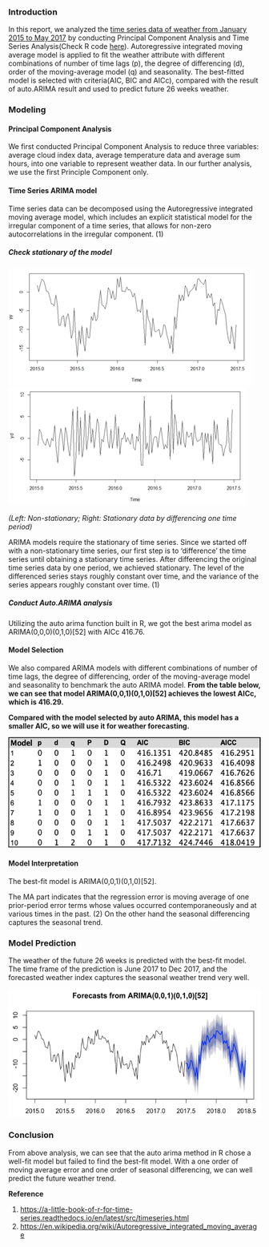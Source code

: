 ### Introduction
In this report, we analyzed the [time series data of weather from January 2015 to May 2017](https://github.com/elaine-chenma/Time-Series-Prediction/blob/master/data_week.csv) by conducting Principal Component Analysis and Time Series Analysis(Check R code [here](https://github.com/elaine-chenma/Time-Series-Prediction/blob/master/ARIMA_R.R)). Autoregressive integrated moving average model is applied to fit the weather attribute with different combinations of number of time lags (p), the degree of differencing (d), order of the moving-average model (q) and seasonality. The best-fitted model is selected with criteria(AIC, BIC and AICc), compared with the result of auto.ARIMA result and used to predict future 26 weeks weather.


### Modeling

#### Principal Component Analysis
We first conducted Principal Component Analysis to reduce three variables: average cloud index data, average temperature data and average sum hours, into one variable to represent weather data. In our further analysis, we use the first Principle Component only.
#### Time Series ARIMA model
Time series data can be decomposed using the  Autoregressive integrated moving average model, which includes an explicit statistical model for the irregular component of a time series, that allows for non-zero autocorrelations in the irregular component. (1)
##### Check stationary of the model

![img](/images/Picture4.png)
![img](/images/Picture5.png)

*(Left: Non-stationary; Right: Stationary data by differencing one time period)*

ARIMA models require the stationary of time series. Since we started off with a non-stationary time series, our first step is to ‘difference’ the time series until obtaining a stationary time series. After differencing the original time series data by one period, we achieved stationary. The level of the differenced series stays roughly constant over time, and the variance of the series appears roughly constant over time. (1)

##### Conduct Auto.ARIMA analysis
Utilizing the auto arima function built in R, we got the best arima model as ARIMA(0,0,0)(0,1,0)[52]  with AICc 416.76.

#### Model Selection
We also compared ARIMA models with different combinations of number of time lags, the degree of differencing, order of the moving-average model and seasonality to benchmark the auto ARIMA model. **From the table below, we can see that model ARIMA(0,0,1)(0,1,0)[52] achieves the lowest AICc, which is 416.29.**

**Compared with the model selected by auto ARIMA, this model has a smaller AIC, so we will use it for weather forecasting.**

![img](/images/Picture6.png)

#### Model Interpretation
The best-fit model is ARIMA(0,0,1)(0,1,0)[52].

The MA part indicates that the regression error is moving average of one prior-period error terms whose values occurred contemporaneously and at various times in the past. (2) On the other hand the seasonal differencing captures the seasonal trend.

### Model Prediction
The weather of the future 26 weeks is predicted with the best-fit model. The time frame of the prediction is June 2017 to Dec 2017, and the forecasted weather index captures the seasonal weather trend very well.

![img](/images/Picture7.png)

### Conclusion
From above analysis, we can see that the auto arima method in R chose a well-fit model but failed to find the best-fit model. With a one order of moving average error and one order of seasonal differencing, we can well predict the future weather trend.



**Reference**
1.	https://a-little-book-of-r-for-time-series.readthedocs.io/en/latest/src/timeseries.html
2.	https://en.wikipedia.org/wiki/Autoregressive_integrated_moving_average
